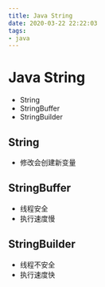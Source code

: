 ```yaml
---
title: Java String
date: 2020-03-22 22:22:03
tags:
- java
---
```



# Java String

- String
- StringBuffer
- StringBuilder

## String

- 修改会创建新变量

## StringBuffer

- 线程安全
- 执行速度慢

## StringBuilder

- 线程不安全
- 执行速度快
